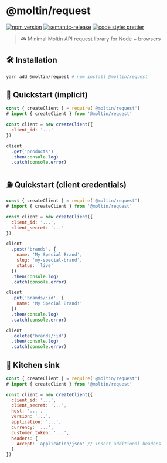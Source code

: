 # @moltin/request

[![npm version](https://img.shields.io/npm/v/@moltin/request.svg)](https://www.npmjs.com/package/@moltin/request) [![semantic-release](https://img.shields.io/badge/%20%20%F0%9F%93%A6%F0%9F%9A%80-semantic--release-e10079.svg)](https://github.com/semantic-release/semantic-release) [![code style: prettier](https://img.shields.io/badge/code_style-prettier-ff69b4.svg?style=flat-square)](https://github.com/prettier/prettier)

> 🎮 Minimal Moltin API request library for Node + browsers

## 🛠 Installation

```bash
yarn add @moltin/request # npm install @moltin/request
```

## 🚀 Quickstart (implicit)

```js
const { createClient } = require('@moltin/request')
# import { createClient } from '@moltin/request'

const client = new createClient({
  client_id: '...'
})

client
  .get('products')
  .then(console.log)
  .catch(console.error)
```

## ⛽️ Quickstart (client credentials)

```js
const { createClient } = require('@moltin/request')
# import { createClient } from '@moltin/request'

const client = new createClient({
  client_id: '...',
  client_secret: '...'
})

client
  .post('brands', {
    name: 'My Special Brand',
    slug: 'my-special-brand',
    status: 'live'
  })
  .then(console.log)
  .catch(console.error)

client
  .put('brands/:id', {
    name: 'My Special Brand!'
  })
  .then(console.log)
  .catch(console.error)

client
  .delete('brands/:id')
  .then(console.log)
  .catch(console.error)
```

## 🚰 Kitchen sink

```js
const { createClient } = require('@moltin/request')
# import { createClient } from '@moltin/request'

const client = new createClient({
  client_id: '...',
  client_secret: '...',
  host: '...',
  version: '...',
  application: '...',
  currency: '...',
  customer_token: '...',
  headers: {
    Accept: 'application/json' // Insert additional headers
  }
})
```
